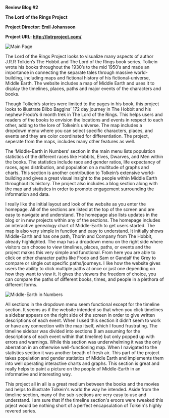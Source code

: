 
**Review Blog #2**

**The Lord of the Rings Project**

**Project Director: Emil Johansson**

**Project URL: http://lotrproject.com/**


![Main Page](http://jack-bernhardt-CNU.github.io/jack-bernhardt-CNU/images2/Capture.PNG)


The Lord of the Rings Project looks to visualize many aspects of author J.R.R Tolkien’s The Hobbit and The Lord of the Rings book series. Tolkein wrote his books throughout the 1930’s to the mid 1950’s and made an importance in connecting the separate tales through massive world-building, including maps and fictional history of his fictional-universe, Middle Earth. The website includes a map of Middle Earth and uses it to display the timelines, places, paths and major events of the characters and books.

Though Tolkein’s stories were limited to the pages in his book, this project looks to illustrate Bilbo Baggins’ 172 day journey in The Hobbit and his nephew Frodo’s 6 month trek in The Lord of the Rings. This helps users and readers of the books to envision the locations and events in respect to each other, adding to the lore of Tolkein’s universe. The map includes a dropdown menu where you can select specific characters, places, and events and they are color coordinated for differentiation. The project, seperate from the maps, includes many other features as well. 

The ‘Middle-Earth in Numbers’ section in the main menu lists population statistics of the different races like Hobbits, Elves, Dwarves, and Men within the books. The statistics include race and gender ratios, life expectancy of races, ages distribution, and population on a multitude of graphs and charts. This section is another contribution to Tolkein’s extensive world-building and gives a great visual insight to the people within Middle Earth throughout its history. The project also includes a blog section along with the map and statistics in order to promote engagement surrounding the information and data.

I really like the initial layout and look of the website as you enter the homepage. All of the sections are listed at the top of the screen and are easy to navigate and understand. The homepage also lists updates in the blog or in new projects within any of the sections. The homepage includes an interactive genealogy chart of Middle-Earth to get users started. The map is also very simple in function and easy to understand. It initially shows Middle-Earth and has one path, Thorin and Company from The Hobbit, already highlighted. The map has a dropdown menu on the right side where visitors can choose to view timelines, places, paths, or events and the project makes this very simple and functional. From here you are able to click on other character paths like Frodo and Sam or Gandalf the Grey to compare or single out specific paths/journeys. I like how the website gives users the ability to click multiple paths at once or just one depending on how they want to view it. It gives the viewers the freedom of choice, you can compare the paths of different books, times, and people in a plethora of different forms.

![Middle-Earth in Numbers](http://jack-bernhardt-CNU.github.io/jack-bernhardt-CNU/images2//hobbit.PNG)

All sections in the dropdown menu seem functional except for the timeline section. It seems as if the website intended so that when you click timelines a sidebar appears on the right side of the screen in order to give written descriptions of each event. When I used this section it didn't seem to work or have any connection with the map itself, which I found frustrating. The timeline sidebar was divided into sections (I am assuming for the descriptions of each event within that timeline) but only popped up with errors and warnings. While this section was underwhelming it was the only aberration in an otherwise well-functioning map. When I navigated to the statistics section it was another breath of fresh air. This part of the project takes population and gender statistics of Middle Earth and implements them into well operating interactive charts and graphs. This section is great and really helps to paint a picture on the people of Middle-Earth in an informative and interesting way. 

This project all in all is a great medium between the books and the movies and helps to illustrate Tolkein's world the way he intended. Aside from the timeline section, many of the sub-sections are very easy to use and understand. I am sure that if the timeline section's eroors were tweaked this prject would be nothing short of a perfect encapsulation of Tolkein's highly revered series. 
